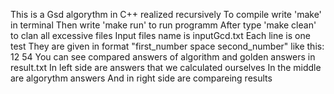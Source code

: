 This is a Gsd algorythm in C++ realized recursively
To compile write 'make' in terminal
Then write 'make run' to run programm
After type 'make clean' to clan all excessive files 
Input files name is inputGcd.txt 
Each line is one test 
They are given in format "first_number space second_number"
like this:
12 54
You can see compared answers of algorithm and golden answers in result.txt
In left side are answers that we calculated ourselves
In the middle are algorythm answers
And in right side are compareing results

